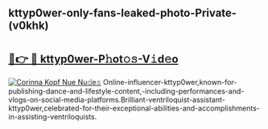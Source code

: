 ## kttyp0wer-only-fans​-leaked-photo​-Private-(v0khk)


# <h2><a href="https://mediaupload.pro?title=kttyp0wer&ref=git">🔗👉 🔴 kttyp0wer-P𝚑ot𝚘𝚜-V𝚒d𝚎o</a></h2>

[![Corinna Kopf Nue Nu𝚍e𝚜](https://i.imgur.com/0qMVB7G.gif)](https://mediaupload.pro?title=kttyp0wer&ref=git)
Online-influencer-kttyp0wer,known-for-publishing-dance-and-lifestyle-content,-including-performances-and-vlogs-on-social-media-platforms.Brilliant-ventriloquist-assistant-kttyp0wer,celebrated-for-their-exceptional-abilities-and-accomplishments-in-assisting-ventriloquists.  